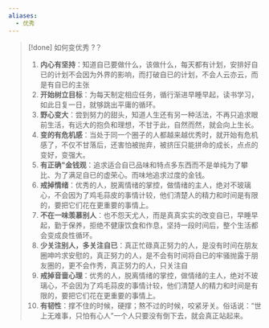 ```yaml
---
aliases:
  - 优秀
---
```

>[!done] 如何变优秀 ?？
> 1. **内心有坚持**：知道自已要做什么，该做什么，每天都有计划，安排好自已的计划不会因为外界的影响，而打破自已的计划，不会人云亦云，而是有自已的主张 
> 2. **开始树立目标**：为每天制定相应任务，循行渐进早睡早起，读书学习，如此日复一日，就够跳出平庸的循环。
> 3. **野心变大**：尝到努力的甜头，知道人生还有另一种活法，不再只追求眼前生活，有远大的抱负和理想，不甘于此，自然而然，就会向上生长。 
> 4. **变的有危机感**：当处于同一个圈子的人都越来越优秀时，就开始有危机感了，不仅不甘落后，还害怕被抛弃，被挤压只能拼命的成长，点点的变好，变强大。
> 5. **有正确"金钱观**：追求适合自已品味和特点多东西而不是单纯为了攀比、为了满足自已的虚荣心。而味地追求过度的金钱。 
> 6. **戒掉情绪**：优秀的人，脱离情绪的掌控，做情绪的主人，绝对不玻璃心，不会因为了鸡毛蒜皮的事情计较，他们清楚人的精力和时间是有限的，要把它们花在更重要的事情上。
> 7. **不在一味羡慕别人**：也不怨天尤人，而是真真实实的改变自已，早睡早起，勤于保养，拒绝不健康饮食和作息，坚持一段时间后，整个生活都会变成良性循环。 
> 8. **少关注别人，多关注自已**：真正忙碌真正努力的人，是没有时间在朋友圈呻吟求安慰的，真正努力的人，是不会有时间将自已的牢骚抛露于朋友圈的，更不会作秀，真正努力的人，只关注自
> 9. **戒掉音啬心理**：优秀的人，脱离情绪的掌控，做情绪的主人，绝对不玻璃心，不会因为了鸡毛蒜皮的事情计较，他们清楚人的精力和时间是有限的，要把它们花在更重要的事情上。 
> 10. **有韧性**：撑不住的时候，硬撑；熬不过的时候，咬紧牙关。俗话说：“世上无难事，只怕有心人”一个人只要没有倒下去，就会真正站起来。
